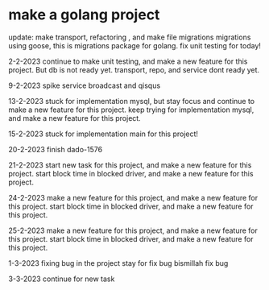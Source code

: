 # make a golang project

update: make transport, refactoring , and make file migrations
migrations using goose, this is migrations package for golang. 
fix unit testing for today!

2-2-2023
continue to make unit testing, and make a new feature for this project. But db is not ready yet.
transport, repo, and service dont ready yet.

9-2-2023
spike service broadcast and qisqus

13-2-2023
stuck for implementation mysql, but stay focus and continue to make a new feature for this project.
keep trying for implementation mysql, and make a new feature for this project.

15-2-2023
stuck for implementation main for this project!

20-2-2023
finish dado-1576

21-2-2023 
start new task for this project, and make a new feature for this project. start block time in blocked driver, and make a new feature for this project.

24-2-2023
make a new feature for this project, and make a new feature for this project. start block time in blocked driver, and make a new feature for this project.

25-2-2023
make a new feature for this project, and make a new feature for this project. start block time in blocked driver, and make a new feature for this project.

1-3-2023
fixing bug in the project stay for fix bug
bismillah fix bug



3-3-2023
continue for new task